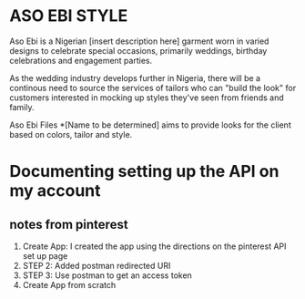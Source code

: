 # ASO EBI STYLE
Aso Ebi is a Nigerian [insert description here] garment worn in varied designs to celebrate special occasions, primarily weddings, birthday celebrations and engagement parties. 

As the wedding industry develops further in Nigeria, there will be a continous need to source the services of tailors who can "build the look" for customers interested in mocking up styles they've seen from friends and family.

Aso Ebi Files *[Name to be determined] aims to provide looks for the client based on colors, tailor and style.  

# Documenting setting up the API on my account
## notes from pinterest
<ol>
  <li> Create App: I created the app using the directions on the pinterest API set up page</li>
  <li> STEP 2: Added postman redirected URI</li>
  <li> STEP 3: Use postman to get an access token </li>
  <li> Create App from scratch </li>
